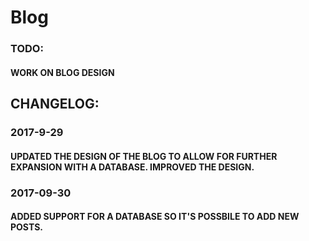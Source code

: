 # Blog

### TODO:

#### WORK ON BLOG DESIGN

## CHANGELOG:

### 2017-9-29
#### UPDATED THE DESIGN OF THE BLOG TO ALLOW FOR FURTHER EXPANSION WITH A DATABASE. IMPROVED THE DESIGN.

### 2017-09-30
#### ADDED SUPPORT FOR A DATABASE SO IT'S POSSBILE TO ADD NEW POSTS.

